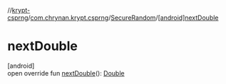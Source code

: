 //[krypt-csprng](../../../index.md)/[com.chrynan.krypt.csprng](../index.md)/[SecureRandom](index.md)/[[android]nextDouble]([android]next-double.md)

# nextDouble

[android]\
open override fun [nextDouble]([android]next-double.md)(): [Double](https://kotlinlang.org/api/latest/jvm/stdlib/kotlin/-double/index.html)
